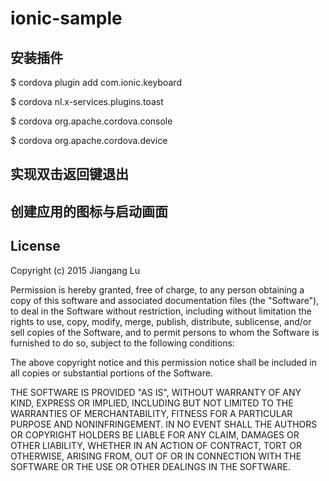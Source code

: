 # ionic-sample

## 安装插件

  $ cordova plugin add com.ionic.keyboard
  
  $ cordova nl.x-services.plugins.toast
  
  $ cordova org.apache.cordova.console
  
  $ cordova org.apache.cordova.device

## 实现双击返回键退出

## 创建应用的图标与启动画面

## License

Copyright (c) 2015 Jiangang Lu

Permission is hereby granted, free of charge, to any person obtaining a copy
of this software and associated documentation files (the "Software"), to deal
in the Software without restriction, including without limitation the rights
to use, copy, modify, merge, publish, distribute, sublicense, and/or sell
copies of the Software, and to permit persons to whom the Software is
furnished to do so, subject to the following conditions:

The above copyright notice and this permission notice shall be included in
all copies or substantial portions of the Software.

THE SOFTWARE IS PROVIDED "AS IS", WITHOUT WARRANTY OF ANY KIND, EXPRESS OR
IMPLIED, INCLUDING BUT NOT LIMITED TO THE WARRANTIES OF MERCHANTABILITY,
FITNESS FOR A PARTICULAR PURPOSE AND NONINFRINGEMENT. IN NO EVENT SHALL THE
AUTHORS OR COPYRIGHT HOLDERS BE LIABLE FOR ANY CLAIM, DAMAGES OR OTHER
LIABILITY, WHETHER IN AN ACTION OF CONTRACT, TORT OR OTHERWISE, ARISING FROM,
OUT OF OR IN CONNECTION WITH THE SOFTWARE OR THE USE OR OTHER DEALINGS IN
THE SOFTWARE.
